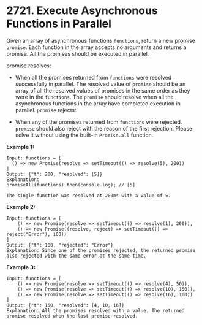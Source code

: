 # 2721. Execute Asynchronous Functions in Parallel
Given an array of asynchronous functions `functions`, return a new promise `promise`. Each function in the array accepts no arguments and returns a promise. All the promises should be executed in parallel.

promise resolves:

- When all the promises returned from `functions` were resolved successfully in parallel. The resolved value of `promise` should be an array of all the resolved values of promises in the same order as they were in the `functions`. The `promise` should resolve when all the asynchronous functions in the array have completed execution in parallel.
`promise` rejects:

-  When any of the promises returned from `functions` were rejected. `promise` should also reject with the reason of the first rejection.
Please solve it without using the built-in `Promise.all` function.

**Example 1:**
```
Input: functions = [
  () => new Promise(resolve => setTimeout(() => resolve(5), 200))
]
Output: {"t": 200, "resolved": [5]}
Explanation: 
promiseAll(functions).then(console.log); // [5]

The single function was resolved at 200ms with a value of 5.
```

**Example 2:**
```
Input: functions = [
    () => new Promise(resolve => setTimeout(() => resolve(1), 200)), 
    () => new Promise((resolve, reject) => setTimeout(() => reject("Error"), 100))
]
Output: {"t": 100, "rejected": "Error"}
Explanation: Since one of the promises rejected, the returned promise also rejected with the same error at the same time.
```

**Example 3:**
```
Input: functions = [
    () => new Promise(resolve => setTimeout(() => resolve(4), 50)), 
    () => new Promise(resolve => setTimeout(() => resolve(10), 150)), 
    () => new Promise(resolve => setTimeout(() => resolve(16), 100))
]
Output: {"t": 150, "resolved": [4, 10, 16]}
Explanation: All the promises resolved with a value. The returned promise resolved when the last promise resolved.
```